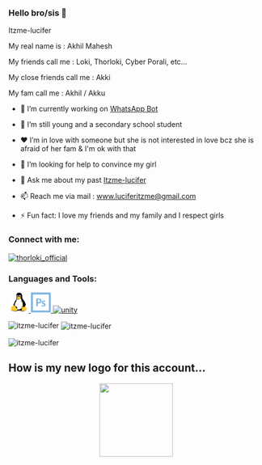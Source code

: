 

### Hello bro/sis 👋


Itzme-lucifer
</p>
My real name is : Akhil Mahesh
</p>
My friends call me : Loki, Thorloki, Cyber Porali, etc...
</p>
My close friends call me : Akki
</p>
My fam call me : Akhil / Akku

</p>


- 🔭 I’m currently working on <a href="https://github.com/Itzme-lucifer/Scarlett">WhatsApp Bot</a>

- 🌱 I’m still young and a secondary school student

- ❤ I’m in love with someone but she is not interested in love bcz she is afraid of her fam & I'm ok with that

- 🤔 I’m looking for help to convince my girl

- 💬 Ask me about my past <a href="http://wa.me/+919778062036">Itzme-lucifer</a>

- 📫 Reach me via mail : www.luciferitzme@gmail.com

- ⚡ Fun fact: I love my friends and my family and I respect girls


<h3 align="left">Connect with me:</h3>
<p align="left">
<a href="https://instagram.com/thorloki_official" target="blank"><img align="center" src="https://raw.githubusercontent.com/rahuldkjain/github-profile-readme-generator/master/src/images/icons/Social/instagram.svg" alt="thorloki_official" height="30" width="40" /></a>


<h3 align="left">Languages and Tools:</h3>
<p align="left"> <a href="https://www.linux.org/" target="_blank" rel="noreferrer"> <img src="https://raw.githubusercontent.com/devicons/devicon/master/icons/linux/linux-original.svg" alt="linux" width="40" height="40"/> </a> <a href="https://www.photoshop.com/en" target="_blank" rel="noreferrer"> <img src="https://raw.githubusercontent.com/devicons/devicon/master/icons/photoshop/photoshop-line.svg" alt="photoshop" width="40" height="40"/> </a> <a href="https://unity.com/" target="_blank" rel="noreferrer"> <img src="https://www.vectorlogo.zone/logos/unity3d/unity3d-icon.svg" alt="unity" width="40" height="40"/> </a> </p>

<p><img align="left" src="https://github-readme-stats.vercel.app/api/top-langs?username=itzme-lucifer&show_icons=true&locale=en&layout=compact" alt="itzme-lucifer" /></p>

<p>&nbsp;<img align="center" src="https://github-readme-stats.vercel.app/api?username=itzme-lucifer&show_icons=true&locale=en" alt="itzme-lucifer" /></p>

<p><img align="center" src="https://github-readme-streak-stats.herokuapp.com/?user=itzme-lucifer&" alt="itzme-lucifer" /></p>

## How is my new logo for this account...
 
<div align="center">

<p align="center"> <img src="https://telegra.ph/file/14887b598f7d4358560fa.jpg" height="145px" width="145px">

                   
</div
